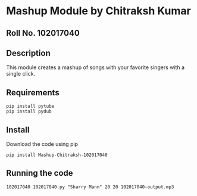 # Mashup Module by Chitraksh Kumar

## Roll No. 102017040

## Description
This module creates a mashup of songs with your favorite singers with a single click.

## Requirements
``` 
pip install pytube
pip install pydub
```

## Install
Download the code using pip
```
pip install Mashup-Chitraksh-102017040
```

## Running the code
```
102017040 102017040.py "Sharry Mann" 20 20 102017040-output.mp3
```
